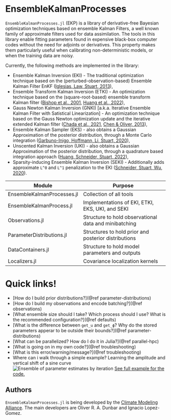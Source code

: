 # EnsembleKalmanProcesses

`EnsembleKalmanProcesses.jl` (EKP) is a library of derivative-free Bayesian optimization techniques based on ensemble Kalman Filters, a well known family of approximate filters used for data assimilation. The tools in this library enable fitting parameters found in expensive black-box computer codes without the need for adjoints or derivatives. This property makes them particularly useful when calibrating non-deterministic models, or when the training data are noisy.

Currently, the following methods are implemented in the library:
 - Ensemble Kalman Inversion (EKI) - The traditional optimization technique based on the (perturbed-observation-based) Ensemble Kalman Filter EnKF ([Iglesias, Law, Stuart, 2013](http://dx.doi.org/10.1088/0266-5611/29/4/045001)),
 - Ensemble Transform Kalman Inversion (ETKI) - An optimization technique based on the (square-root-based) ensemble transform Kalman filter  ([Bishop et al., 2001](http://doi.org/10.1175/1520-0493(2001)129<0420:ASWTET>2.0.CO;2), [Huang et al., 2022](http://doi.org/10.1088/1361-6420/ac99fa)),
 - Gauss Newton Kalman Inversion (GNKI) [a.k.a. Iterative Ensemble Kalman Filter with Satistical Linearization] - An optimization technique based on the Gauss Newton optimization update and the iterative extended Kalman filter ([Chada et al., 2021](https://doi.org/10.48550/arXiv.2010.13299), [Chen & Oliver, 2013](https://doi.org/10.1007/s10596-013-9351-5)),
 - Ensemble Kalman Sampler (EKS) - also obtains a Gaussian Approximation of the posterior distribution, through a Monte Carlo integration ([Garbuno-Inigo, Hoffmann, Li, Stuart, 2020](https://doi.org/10.1137/19M1251655)),
 - Unscented Kalman Inversion (UKI) - also obtains a Gaussian Approximation of the posterior distribution, through a quadrature based integration approach ([Huang, Schneider, Stuart, 2022](https://doi.org/10.1016/j.jcp.2022.111262)),
- Sparsity-inducing Ensemble Kalman Inversion (SEKI) - Additionally adds approximate ``L^0`` and ``L^1`` penalization to the EKI ([Schneider, Stuart, Wu, 2020](https://doi.org/10.48550/arXiv.2007.06175)).


Module                                      | Purpose
--------------------------------------------|--------------------------------------------------------
EnsembleKalmanProcesses.jl                  | Collection of all tools
EnsembleKalmanProcess.jl                    | Implementations of EKI, ETKI, EKS, UKI, and SEKI 
Observations.jl                             | Structure to hold observational data and minibatching
ParameterDistributions.jl                   | Structures to hold prior and posterior distributions
DataContainers.jl                           | Structure to hold model parameters and outputs
Localizers.jl                               | Covariance localization kernels

# Quick links!

- [How do I build prior distributions?](@ref parameter-distributions)
- [How do I build my observations and encode batching?](@ref observations)
- [What ensemble size should I take? Which process should I use? What is the recommended configuration?](@ref defaults)
- [What is the difference between `get_u` and `get_ϕ`? Why do the stored parameters apperar to be outside their bounds?](@ref parameter-distributions)
- [What can be parallelized? How do I do it in Julia?](@ref parallel-hpc)
- [What is going on in my own code?](@ref troubleshooting)
- [What is this error/warning/message?](@ref troubleshooting)
- Where can i walk through a simple example?
Learning the amplitude and vertical shift of a sine curve
![Ensemble of parameter estimates by iteration](assets/sinusoid_example.gif)
[See full example for the code.](literated/sinusoid_example.md)

## Authors

`EnsembleKalmanProcesses.jl` is being developed by the [Climate Modeling
Alliance](https://clima.caltech.edu). The main developers are Oliver R. A. Dunbar and Ignacio Lopez-Gomez.

